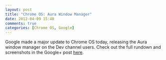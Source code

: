 ```yaml
---
layout: post
title: "Chrome OS: Aura Window Manager"
date: 2012-04-09 15:40
comments: true
categories: [Chrome OS, Google]
---
```


Google made a major update to Chrome OS today, releasing the Aura window manager on the Dev channel users. Check out the full rundown and screenshots in the Google+ post [here](https://plus.google.com/114490039330264150159/posts/PaLKrB8w3i9).
